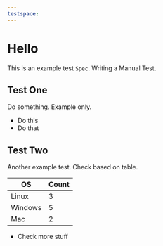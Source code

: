 ```yaml
---
testspace:
---
```


# Hello
This is an example test `Spec`. Writing a Manual Test.

## Test One
Do something. Example only.

- Do this
- Do that


## Test Two
Another example test. Check based on table.

OS | Count
---| -----
Linux | 3
Windows | 5
Mac  | 2

- Check more stuff


